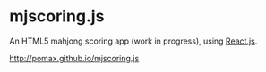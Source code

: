 mjscoring.js
============

An HTML5 mahjong scoring app (work in progress), using [React.js](http://facebook.github.io/react/).

http://pomax.github.io/mjscoring.js
